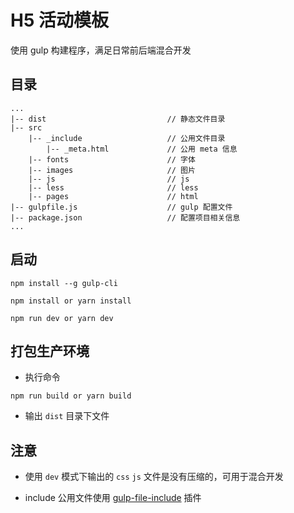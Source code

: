 # H5 活动模板

使用 gulp 构建程序，满足日常前后端混合开发

## 目录

```
...
|-- dist                           // 静态文件目录
|-- src 
    |-- _include                   // 公用文件目录
        |-- _meta.html             // 公用 meta 信息
    |-- fonts                      // 字体
    |-- images                     // 图片
    |-- js                         // js
    |-- less                       // less
    |-- pages                      // html
|-- gulpfile.js                    // gulp 配置文件
|-- package.json                   // 配置项目相关信息
...

```

## 启动

```
npm install --g gulp-cli

npm install or yarn install

npm run dev or yarn dev
```

## 打包生产环境

- 执行命令

```
npm run build or yarn build
```

- 输出 `dist` 目录下文件


## 注意

- 使用 `dev` 模式下输出的 `css` `js` 文件是没有压缩的，可用于混合开发

- include 公用文件使用 [gulp-file-include](https://github.com/haoxins/gulp-file-include#readme) 插件